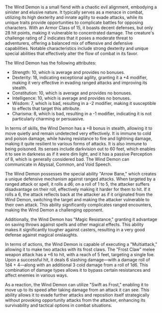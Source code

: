 The Wind Demon is a small fiend with a chaotic evil alignment, embodying a sinister and elusive nature. It typically serves as a menace in combat, utilizing its high dexterity and innate agility to evade attacks, while its unique traits provide opportunities to complicate battles for opposing characters. With an Armor Class of 15, it boasts decent defenses, but only 28 hit points, making it vulnerable to concentrated damage. The creature's challenge rating of 2 indicates that it poses a moderate threat to adventurers, offering a balanced mix of offensive and defensive capabilities. Notable characteristics include strong dexterity and unique special abilities that effectively alter the flow of combat in its favor.

The Wind Demon has the following attributes: 
- Strength: 10, which is average and provides no bonuses.
- Dexterity: 18, indicating exceptional agility, granting it a +4 modifier, making it very effective in evading ranged attacks and improving its stealth.
- Constitution: 10, which is average and provides no bonuses.
- Intelligence: 10, which is average and provides no bonuses.
- Wisdom: 7, which is bad, resulting in a -2 modifier, making it susceptible to effects that target this attribute.
- Charisma: 8, which is bad, resulting in a -1 modifier, indicating it is not particularly charming or persuasive.

In terms of skills, the Wind Demon has a +8 bonus in stealth, allowing it to move quietly and remain undetected very effectively. It is immune to cold and poison damage, while having resistance to fire and lightning damage, making it quite resilient to various forms of attacks. It is also immune to being poisoned. Its senses include darkvision out to 60 feet, which enables it to see in darkness as if it were dim light, and it has a passive Perception of 8, which is generally considered bad. The Wind Demon can communicate in Abyssal, Common, and Void Speech.

The Wind Demon possesses the special ability "Arrow Bane," which creates a unique defensive mechanism against ranged attacks. When targeted by a ranged attack or spell, it rolls a d6; on a roll of 1 to 5, the attacker suffers disadvantage on their roll, effectively making it harder for them to hit. If it rolls a 6, the attack reflects back at the attacker as if it originated from the Wind Demon, switching the target and making the attacker vulnerable to their own attack. This ability significantly complicates ranged encounters, making the Wind Demon a challenging opponent.

Additionally, the Wind Demon has "Magic Resistance," granting it advantage on saving throws against spells and other magical effects. This ability makes it significantly tougher against casters, resulting in a very good defense against magical onslaughts.

In terms of actions, the Wind Demon is capable of executing a "Multiattack," allowing it to make two attacks with its frost claws. The "Frost Claw" melee weapon attack has a +6 to hit, with a reach of 5 feet, targeting a single foe. Upon a successful hit, it deals 6 slashing damage—with a damage roll of 1d4 + 4—along with an additional 3 cold damage from a roll of 1d6. This combination of damage types allows it to bypass certain resistances and affect enemies in various ways.

As a reaction, the Wind Demon can utilize "Swift as Frost," enabling it to move up to its speed after taking damage from an attack it can see. This ability allows it to evade further attacks and reposition itself strategically without provoking opportunity attacks from the attacker, enhancing its survivability and tactical options in combat situations.